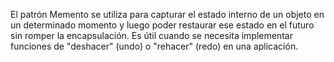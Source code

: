 El patrón Memento se utiliza para capturar el estado interno de un objeto en un determinado momento y luego poder restaurar ese estado en el futuro sin romper la encapsulación. Es útil cuando se necesita implementar funciones de "deshacer" (undo) o "rehacer" (redo) en una aplicación.
